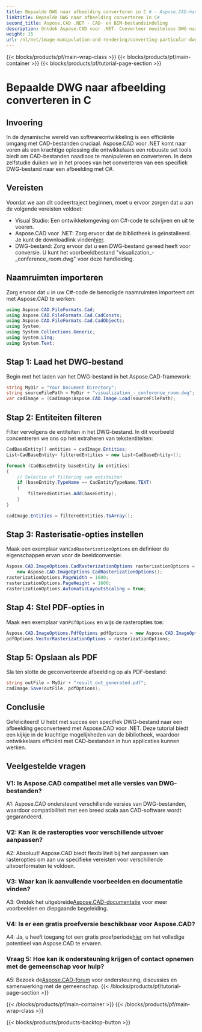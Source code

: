 ```yaml
---
title: Bepaalde DWG naar afbeelding converteren in C # - Aspose.CAD-handleiding
linktitle: Bepaalde DWG naar afbeelding converteren in C#
second_title: Aspose.CAD .NET - CAD- en BIM-bestandsindeling
description: Ontdek Aspose.CAD voor .NET. Converteer moeiteloos DWG naar afbeelding in C#. Uitgebreide handleiding met codevoorbeelden.
weight: 15
url: /nl/net/image-manipulation-and-rendering/converting-particular-dwg-to-image/
---
```


{{< blocks/products/pf/main-wrap-class >}}
{{< blocks/products/pf/main-container >}}
{{< blocks/products/pf/tutorial-page-section >}}

# Bepaalde DWG naar afbeelding converteren in C

## Invoering

In de dynamische wereld van softwareontwikkeling is een efficiënte omgang met CAD-bestanden cruciaal. Aspose.CAD voor .NET komt naar voren als een krachtige oplossing die ontwikkelaars een robuuste set tools biedt om CAD-bestanden naadloos te manipuleren en converteren. In deze zelfstudie duiken we in het proces van het converteren van een specifiek DWG-bestand naar een afbeelding met C#.

## Vereisten

Voordat we aan dit codeertraject beginnen, moet u ervoor zorgen dat u aan de volgende vereisten voldoet:

- Visual Studio: Een ontwikkelomgeving om C#-code te schrijven en uit te voeren.
-  Aspose.CAD voor .NET: Zorg ervoor dat de bibliotheek is geïnstalleerd. Je kunt de downloadlink vinden[hier](https://releases.aspose.com/cad/net/).
- DWG-bestand: Zorg ervoor dat u een DWG-bestand gereed heeft voor conversie. U kunt het voorbeeldbestand "visualization_-_conference_room.dwg" voor deze handleiding.

## Naamruimten importeren

Zorg ervoor dat u in uw C#-code de benodigde naamruimten importeert om met Aspose.CAD te werken:

```csharp
using Aspose.CAD.FileFormats.Cad;
using Aspose.CAD.FileFormats.Cad.CadConsts;
using Aspose.CAD.FileFormats.Cad.CadObjects;
using System;
using System.Collections.Generic;
using System.Linq;
using System.Text;
```

## Stap 1: Laad het DWG-bestand

Begin met het laden van het DWG-bestand in het Aspose.CAD-framework:

```csharp
string MyDir = "Your Document Directory";
string sourceFilePath = MyDir + "visualization_-_conference_room.dwg";
var cadImage = (CadImage)Aspose.CAD.Image.Load(sourceFilePath);
```

## Stap 2: Entiteiten filteren

Filter vervolgens de entiteiten in het DWG-bestand. In dit voorbeeld concentreren we ons op het extraheren van tekstentiteiten:

```csharp
CadBaseEntity[] entities = cadImage.Entities;
List<CadBaseEntity> filteredEntities = new List<CadBaseEntity>();

foreach (CadBaseEntity baseEntity in entities)
{
    // Selectie of filtering van entiteiten
    if (baseEntity.TypeName == CadEntityTypeName.TEXT)
    {
        filteredEntities.Add(baseEntity);
    }
}

cadImage.Entities = filteredEntities.ToArray();
```

## Stap 3: Rasterisatie-opties instellen

 Maak een exemplaar van`CadRasterizationOptions` en definieer de eigenschappen ervan voor de beeldconversie:

```csharp
Aspose.CAD.ImageOptions.CadRasterizationOptions rasterizationOptions =
    new Aspose.CAD.ImageOptions.CadRasterizationOptions();
rasterizationOptions.PageWidth = 1600;
rasterizationOptions.PageHeight = 1600;
rasterizationOptions.AutomaticLayoutsScaling = true;
```

## Stap 4: Stel PDF-opties in

 Maak een exemplaar van`PdfOptions` en wijs de rasteropties toe:

```csharp
Aspose.CAD.ImageOptions.PdfOptions pdfOptions = new Aspose.CAD.ImageOptions.PdfOptions();
pdfOptions.VectorRasterizationOptions = rasterizationOptions;
```

## Stap 5: Opslaan als PDF

Sla ten slotte de geconverteerde afbeelding op als PDF-bestand:

```csharp
string outFile = MyDir + "result_out_generated.pdf";
cadImage.Save(outFile, pdfOptions);
```

## Conclusie

Gefeliciteerd! U hebt met succes een specifiek DWG-bestand naar een afbeelding geconverteerd met Aspose.CAD voor .NET. Deze tutorial biedt een kijkje in de krachtige mogelijkheden van de bibliotheek, waardoor ontwikkelaars efficiënt met CAD-bestanden in hun applicaties kunnen werken.

## Veelgestelde vragen

### V1: Is Aspose.CAD compatibel met alle versies van DWG-bestanden?

A1: Aspose.CAD ondersteunt verschillende versies van DWG-bestanden, waardoor compatibiliteit met een breed scala aan CAD-software wordt gegarandeerd.

### V2: Kan ik de rasteropties voor verschillende uitvoer aanpassen?

A2: Absoluut! Aspose.CAD biedt flexibiliteit bij het aanpassen van rasteropties om aan uw specifieke vereisten voor verschillende uitvoerformaten te voldoen.

### V3: Waar kan ik aanvullende voorbeelden en documentatie vinden?

 A3: Ontdek het uitgebreide[Aspose.CAD-documentatie](https://reference.aspose.com/cad/net/) voor meer voorbeelden en diepgaande begeleiding.

### V4: Is er een gratis proefversie beschikbaar voor Aspose.CAD?

 A4: Ja, u heeft toegang tot een gratis proefperiode[hier](https://releases.aspose.com/) om het volledige potentieel van Aspose.CAD te ervaren.

### Vraag 5: Hoe kan ik ondersteuning krijgen of contact opnemen met de gemeenschap voor hulp?

A5: Bezoek de[Aspose.CAD-forum](https://forum.aspose.com/c/cad/19) voor ondersteuning, discussies en samenwerking met de gemeenschap.
{{< /blocks/products/pf/tutorial-page-section >}}

{{< /blocks/products/pf/main-container >}}
{{< /blocks/products/pf/main-wrap-class >}}

{{< blocks/products/products-backtop-button >}}
